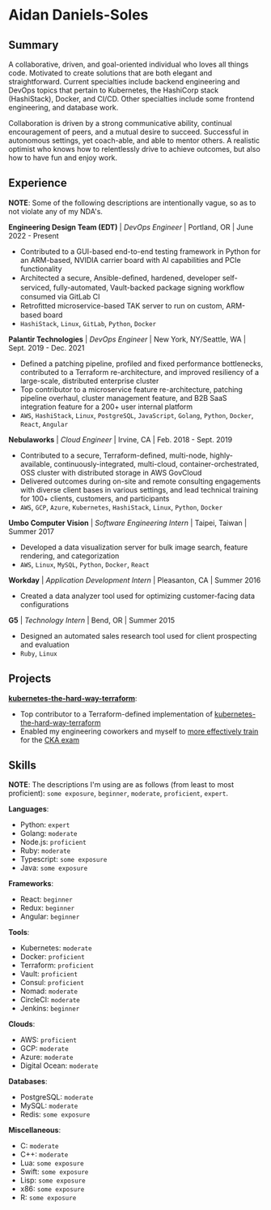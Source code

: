 # Aidan Daniels-Soles

## Summary

A collaborative, driven, and goal-oriented individual who loves all things code. Motivated to create solutions that are both elegant and straightforward. Current specialties include backend engineering and DevOps topics that pertain to Kubernetes, the HashiCorp stack (HashiStack), Docker, and CI/CD. Other specialties include some frontend engineering, and database work.<br>

Collaboration is driven by a strong communicative ability, continual encouragement of peers, and a mutual desire to succeed. Successful in autonomous settings, yet coach-able, and able to mentor others. A realistic optimist who knows how to relentlessly drive to achieve outcomes, but also how to have fun and enjoy work.

## Experience

**NOTE**: Some of the following descriptions are intentionally vague, so as to not violate any of my NDA's.

**Engineering Design Team (EDT)** | _DevOps Engineer_ | Portland, OR | June 2022 - Present
* Contributed to a GUI-based end-to-end testing framework in Python for an ARM-based, NVIDIA carrier board with AI capabilities and PCIe functionality
* Architected a secure, Ansible-deﬁned, hardened, developer self-serviced, fully-automated, Vault-backed package signing workﬂow consumed via GitLab CI
* Retroﬁtted microservice-based TAK server to run on custom, ARM-based board
* `HashiStack`, `Linux`, `GitLab`, `Python`, `Docker`

**Palantir Technologies** | _DevOps Engineer_ | New York, NY/Seattle, WA | Sept. 2019 - Dec. 2021
* Defined a patching pipeline, profiled and fixed performance bottlenecks, contributed to a Terraform re-architecture, and improved resiliency of a large-scale, distributed enterprise cluster
* Top contributor to a microservice feature re-architecture, patching pipeline overhaul, cluster management feature, and B2B SaaS integration feature for a 200+ user internal platform
* `AWS`, `HashiStack`, `Linux`, `PostgreSQL`, `JavaScript`, `Golang`, `Python`, `Docker`, `React`, `Angular`

**Nebulaworks** | _Cloud Engineer_ | Irvine, CA | Feb. 2018 - Sept. 2019
* Contributed to a secure, Terraform-defined, multi-node, highly-available, continuously-integrated, multi-cloud, container-orchestrated, OSS cluster with distributed storage in AWS GovCloud
* Delivered outcomes during on-site and remote consulting engagements with diverse client bases in various settings, and lead technical training for 100+ clients, customers, and participants
* `AWS`, `GCP`, `Azure`, `Kubernetes`, `HashiStack`, `Linux`, `Python`, `Docker`

**Umbo Computer Vision** | _Software Engineering Intern_ | Taipei, Taiwan | Summer 2017
* Developed a data visualization server for bulk image search, feature rendering, and categorization
* `AWS`, `Linux`, `MySQL`, `Python`, `Docker`, `React`

**Workday** | _Application Development Intern_ | Pleasanton, CA | Summer 2016
* Created a data analyzer tool used for optimizing customer-facing data configurations

**G5** | _Technology Intern_ | Bend, OR | Summer 2015
* Designed an automated sales research tool used for client prospecting and evaluation
* `Ruby`, `Linux`

## Projects

[**kubernetes-the-hard-way-terraform**](https://github.com/aidanSoles/kubernetes-the-hard-way-terraform):
* Top contributor to a Terraform-defined implementation of [kubernetes-the-hard-way-terraform](https://github.com/kelseyhightower/kubernetes-the-hard-way)
* Enabled my engineering coworkers and myself to [more effectively train](https://github.com/aidanSoles/certifications/blob/master/aidan-daniels-soles-cka.pdf) for the [CKA exam](https://www.cncf.io/certification/cka/)

## Skills

**NOTE**: The descriptions I'm using are as follows (from least to most proficient): `some exposure`, `beginner`, `moderate`, `proficient`, `expert`.

**Languages**:
* Python: `expert`
* Golang: `moderate`
* Node.js: `proficient`
* Ruby: `moderate`
* Typescript: `some exposure`
* Java: `some exposure`

**Frameworks**:
* React: `beginner`
* Redux: `beginner`
* Angular: `beginner`

**Tools**:
* Kubernetes: `moderate`
* Docker: `proficient`
* Terraform: `proficient`
* Vault: `proficient`
* Consul: `proficient`
* Nomad: `moderate`
* CircleCI: `moderate`
* Jenkins: `beginner`

**Clouds**:
* AWS: `proficient`
* GCP: `moderate`
* Azure: `moderate`
* Digital Ocean: `moderate`

**Databases**:
* PostgreSQL: `moderate`
* MySQL: `moderate`
* Redis: `some exposure`

**Miscellaneous**:
* C: `moderate`
* C++: `moderate`
* Lua: `some exposure`
* Swift: `some exposure`
* Lisp: `some exposure`
* x86: `some exposure`
* R: `some exposure`
